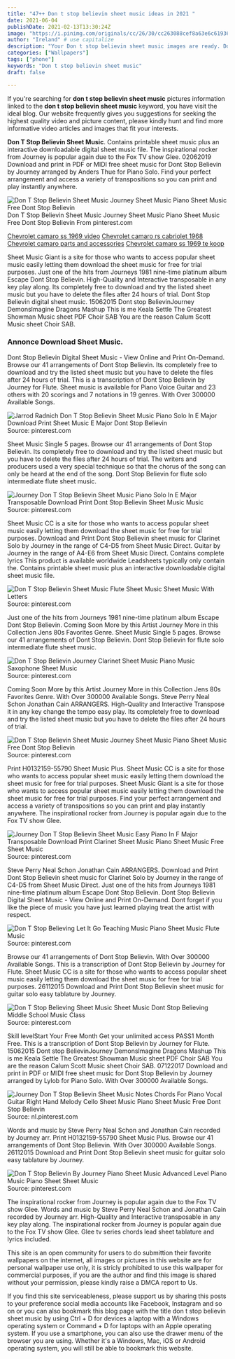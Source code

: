 ```yaml
---
title: "47++ Don t stop believin sheet music ideas in 2021 "
date: 2021-06-04
publishDate: 2021-02-13T13:30:24Z
image: "https://i.pinimg.com/originals/cc/26/30/cc263088cef8a63e6c619366b3a2af79.jpg"
author: "Ireland" # use capitalize
description: "Your Don t stop believin sheet music images are ready. Don t stop believin sheet music are a topic that is being searched for and liked by netizens today. You can Get the Don t stop believin sheet music files here. Download all royalty-free images."
categories: ["Wallpapers"]
tags: ["phone"]
keywords: "Don t stop believin sheet music"
draft: false

---
```


If you're searching for **don t stop believin sheet music** pictures information linked to the **don t stop believin sheet music** keyword, you have visit the ideal  blog.  Our website frequently  gives you  suggestions  for seeking  the highest  quality video and picture  content, please kindly hunt and find more informative video articles and images  that fit your interests.

**Don T Stop Believin Sheet Music**. Contains printable sheet music plus an interactive downloadable digital sheet music file. The inspirational rocker from Journey is popular again due to the Fox TV show Glee. 02062019 Download and print in PDF or MIDI free sheet music for Dont Stop Believin by Journey arranged by Anders Thue for Piano Solo. Find your perfect arrangement and access a variety of transpositions so you can print and play instantly anywhere.

![Don T Stop Believin Sheet Music Journey Sheet Music Piano Sheet Music Free Dont Stop Believin](https://i.pinimg.com/originals/39/79/65/39796577dee92f5c29349286a61aed69.jpg "Don T Stop Believin Sheet Music Journey Sheet Music Piano Sheet Music Free Dont Stop Believin")
Don T Stop Believin Sheet Music Journey Sheet Music Piano Sheet Music Free Dont Stop Believin From pinterest.com

[Chevrolet camaro ss 1969 video](/chevrolet-camaro-ss-1969-video/)
[Chevrolet camaro rs cabriolet 1968](/chevrolet-camaro-rs-cabriolet-1968/)
[Chevrolet camaro parts and accessories](/chevrolet-camaro-parts-and-accessories/)
[Chevrolet camaro ss 1969 te koop](/chevrolet-camaro-ss-1969-te-koop/)

Sheet Music Giant is a site for those who wants to access popular sheet music easily letting them download the sheet music for free for trial purposes. Just one of the hits from Journeys 1981 nine-time platinum album Escape Dont Stop Believin. High-Quality and Interactive transposable in any key play along. Its completely free to download and try the listed sheet music but you have to delete the files after 24 hours of trial. Dont Stop Believin digital sheet music. 15062015 Dont stop BelievinJourney DemonsImagine Dragons Mashup This is me Keala Settle The Greatest Showman Music sheet PDF Choir SAB You are the reason Calum Scott Music sheet Choir SAB.

### Annonce Download Sheet Music.

Dont Stop Believin Digital Sheet Music - View Online and Print On-Demand. Browse our 41 arrangements of Dont Stop Believin. Its completely free to download and try the listed sheet music but you have to delete the files after 24 hours of trial. This is a transcription of Dont Stop Believin by Journey for Flute. Sheet music is available for Piano Voice Guitar and 23 others with 20 scorings and 7 notations in 19 genres. With Over 300000 Available Songs.


![Jarrod Radnich Don T Stop Believin Sheet Music Piano Solo In E Major Download Print Sheet Music E Major Dont Stop Believin](https://i.pinimg.com/originals/6e/ee/fd/6eeefd1e519ee1f5868d51cc47a5f18b.gif "Jarrod Radnich Don T Stop Believin Sheet Music Piano Solo In E Major Download Print Sheet Music E Major Dont Stop Believin")
Source: pinterest.com

Sheet Music Single 5 pages. Browse our 41 arrangements of Dont Stop Believin. Its completely free to download and try the listed sheet music but you have to delete the files after 24 hours of trial. The writers and producers used a very special technique so that the chorus of the song can only be heard at the end of the song. Dont Stop Believin for flute solo intermediate flute sheet music.

![Journey Don T Stop Believin Sheet Music Piano Solo In E Major Transposable Download Print Dont Stop Believin Sheet Music Music](https://i.pinimg.com/originals/d7/be/0f/d7be0f44e664a12e03feb08e98a68aef.gif "Journey Don T Stop Believin Sheet Music Piano Solo In E Major Transposable Download Print Dont Stop Believin Sheet Music Music")
Source: pinterest.com

Sheet Music CC is a site for those who wants to access popular sheet music easily letting them download the sheet music for free for trial purposes. Download and Print Dont Stop Believin sheet music for Clarinet Solo by Journey in the range of C4-D5 from Sheet Music Direct. Guitar by Journey in the range of A4-E6 from Sheet Music Direct. Contains complete lyrics This product is available worldwide Leadsheets typically only contain the. Contains printable sheet music plus an interactive downloadable digital sheet music file.

![Don T Stop Believin Sheet Music Flute Sheet Music Sheet Music With Letters](https://i.pinimg.com/originals/13/92/c7/1392c74d281641e53b1a3bd3942284ff.png "Don T Stop Believin Sheet Music Flute Sheet Music Sheet Music With Letters")
Source: pinterest.com

Just one of the hits from Journeys 1981 nine-time platinum album Escape Dont Stop Believin. Coming Soon More by this Artist Journey More in this Collection Jens 80s Favorites Genre. Sheet Music Single 5 pages. Browse our 41 arrangements of Dont Stop Believin. Dont Stop Believin for flute solo intermediate flute sheet music.

![Don T Stop Believin Journey Clarinet Sheet Music Piano Music Saxophone Sheet Music](https://i.pinimg.com/originals/a4/9a/92/a49a92488cd684378dff2c94b025d66b.png "Don T Stop Believin Journey Clarinet Sheet Music Piano Music Saxophone Sheet Music")
Source: pinterest.com

Coming Soon More by this Artist Journey More in this Collection Jens 80s Favorites Genre. With Over 300000 Available Songs. Steve Perry Neal Schon Jonathan Cain ARRANGERS. High-Quality and Interactive Transpose it in any key change the tempo easy play. Its completely free to download and try the listed sheet music but you have to delete the files after 24 hours of trial.

![Don T Stop Believin Sheet Music Journey Sheet Music Piano Sheet Music Free Dont Stop Believin](https://i.pinimg.com/originals/39/79/65/39796577dee92f5c29349286a61aed69.jpg "Don T Stop Believin Sheet Music Journey Sheet Music Piano Sheet Music Free Dont Stop Believin")
Source: pinterest.com

Print H0132159-55790 Sheet Music Plus. Sheet Music CC is a site for those who wants to access popular sheet music easily letting them download the sheet music for free for trial purposes. Sheet Music Giant is a site for those who wants to access popular sheet music easily letting them download the sheet music for free for trial purposes. Find your perfect arrangement and access a variety of transpositions so you can print and play instantly anywhere. The inspirational rocker from Journey is popular again due to the Fox TV show Glee.

![Journey Don T Stop Believin Sheet Music Easy Piano In F Major Transposable Download Print Clarinet Sheet Music Piano Sheet Music Free Sheet Music](https://i.pinimg.com/originals/97/6e/5d/976e5d2ee204ca74532f5eb4fc249c3f.gif "Journey Don T Stop Believin Sheet Music Easy Piano In F Major Transposable Download Print Clarinet Sheet Music Piano Sheet Music Free Sheet Music")
Source: pinterest.com

Steve Perry Neal Schon Jonathan Cain ARRANGERS. Download and Print Dont Stop Believin sheet music for Clarinet Solo by Journey in the range of C4-D5 from Sheet Music Direct. Just one of the hits from Journeys 1981 nine-time platinum album Escape Dont Stop Believin. Dont Stop Believin Digital Sheet Music - View Online and Print On-Demand. Dont forget if you like the piece of music you have just learned playing treat the artist with respect.

![Don T Stop Believing Let It Go Teaching Music Piano Sheet Music Flute Music](https://i.pinimg.com/originals/42/31/5b/42315b7538344be5ba1259f220a69548.png "Don T Stop Believing Let It Go Teaching Music Piano Sheet Music Flute Music")
Source: pinterest.com

Browse our 41 arrangements of Dont Stop Believin. With Over 300000 Available Songs. This is a transcription of Dont Stop Believin by Journey for Flute. Sheet Music CC is a site for those who wants to access popular sheet music easily letting them download the sheet music for free for trial purposes. 26112015 Download and Print Dont Stop Believin sheet music for guitar solo easy tablature by Journey.

![Don T Stop Believing Sheet Music Sheet Music Dont Stop Believing Middle School Music Class](https://i.pinimg.com/originals/12/1e/1f/121e1f2d343c66b15bae8c52a4729ee8.png "Don T Stop Believing Sheet Music Sheet Music Dont Stop Believing Middle School Music Class")
Source: pinterest.com

Skill levelStart Your Free Month Get your unlimited access PASS1 Month Free. This is a transcription of Dont Stop Believin by Journey for Flute. 15062015 Dont stop BelievinJourney DemonsImagine Dragons Mashup This is me Keala Settle The Greatest Showman Music sheet PDF Choir SAB You are the reason Calum Scott Music sheet Choir SAB. 07122017 Download and print in PDF or MIDI free sheet music for Dont Stop Believin by Journey arranged by Lylob for Piano Solo. With Over 300000 Available Songs.

![Journey Don T Stop Believin Sheet Music Notes Chords For Piano Vocal Guitar Right Hand Melody Cello Sheet Music Piano Sheet Music Free Dont Stop Believin](https://i.pinimg.com/originals/f1/55/e2/f155e292c99afe6382d37b15537dbf27.png "Journey Don T Stop Believin Sheet Music Notes Chords For Piano Vocal Guitar Right Hand Melody Cello Sheet Music Piano Sheet Music Free Dont Stop Believin")
Source: nl.pinterest.com

Words and music by Steve Perry Neal Schon and Jonathan Cain recorded by Journey arr. Print H0132159-55790 Sheet Music Plus. Browse our 41 arrangements of Dont Stop Believin. With Over 300000 Available Songs. 26112015 Download and Print Dont Stop Believin sheet music for guitar solo easy tablature by Journey.

![Don T Stop Believin By Journey Piano Sheet Music Advanced Level Piano Music Piano Sheet Sheet Music](https://i.pinimg.com/originals/cc/26/30/cc263088cef8a63e6c619366b3a2af79.jpg "Don T Stop Believin By Journey Piano Sheet Music Advanced Level Piano Music Piano Sheet Sheet Music")
Source: pinterest.com

The inspirational rocker from Journey is popular again due to the Fox TV show Glee. Words and music by Steve Perry Neal Schon and Jonathan Cain recorded by Journey arr. High-Quality and Interactive transposable in any key play along. The inspirational rocker from Journey is popular again due to the Fox TV show Glee. Glee tv series chords lead sheet tablature and lyrics included.

This site is an open community for users to do submittion their favorite wallpapers on the internet, all images or pictures in this website are for personal wallpaper use only, it is stricly prohibited to use this wallpaper for commercial purposes, if you are the author and find this image is shared without your permission, please kindly raise a DMCA report to Us.

If you find this site serviceableness, please support us by sharing this posts to your preference social media accounts like Facebook, Instagram and so on or you can also bookmark this blog page with the title don t stop believin sheet music by using Ctrl + D for devices a laptop with a Windows operating system or Command + D for laptops with an Apple operating system. If you use a smartphone, you can also use the drawer menu of the browser you are using. Whether it's a Windows, Mac, iOS or Android operating system, you will still be able to bookmark this website.
